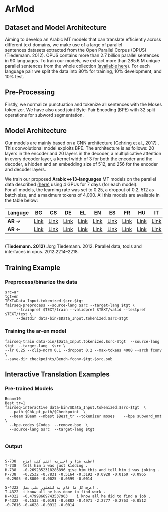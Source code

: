 # ArMod


## Dataset and Model Architecture


Aiming to develop  an Arabic MT models that can translate efficiently across different text domains, we make use of a large of parallel  
sentences datasets extracted from the Open Parallel Corpus (OPUS)(Tiedemann. 2012). OPUS contains more than 2.7 billion parallel sentences in 90 languages.
To train our models, we extract more than 285.6 M unique parallel  sentences from the whole collection [(available here)](https://github.com/EMNLP-2020/ArData). 
For each language pair we split the data into 80% for training, 10% development, and 10% test. 

## Pre-Processing

Firstly, we normalize punctuation and tokenize all sentences with the Moses tokenizer. We have also used joint Byte-Pair Encoding  (BPE) with 32 split operations for subword segmentation. 

## Model Architecture
 Our models are  mainly based on a CNN architecture [(Gehring et al., 2017)](https://arxiv.org/abs/1705.03122) . This convolutional model exploits  BPE.
 The architecture is as follows: 20 layers in the encoder and 20 layers in the decoder,  a multiplicative attention in every decoder layer, a kernel  width of 3  for both the encoder and the decoder, 
a hidden and an embedding size of 512, and 256 for the encoder and decoder layers. 



We train our proposed **Arabic&harr;13-languages** MT models on the parallel data  described [(here)](https://github.com/EMNLP-2020/ArData) using 4  GPUs for 7 days (for each model).  
For all models, the learning rate was set to 0.25, a dropout of 0.2, 512 as batch size, and a maximum tokens of 4,000. All this models are available in the table below:





| **Languge** | BG | CS | DE | EL | EN | ES |FR| HU | IT | PT | RU | TU | ZH |
| ------  | ------ | ------- | ------ | ----  | ------ | ------- | ------- | ------ | ----  | ------ | ------- | ------- | ------ |
| **AR**  &rarr;| [Link](https://drive.google.com/drive/folders/1Yq7EhhMZ3NMTE09-ddxtPQKkBp3vCuJX?usp=sharing)|  [Link](https://drive.google.com/drive/folders/1Yq7EhhMZ3NMTE09-ddxtPQKkBp3vCuJX?usp=sharing)|  [Link](https://drive.google.com/drive/folders/1Yq7EhhMZ3NMTE09-ddxtPQKkBp3vCuJX?usp=sharing) |  [Link](https://drive.google.com/drive/folders/1Yq7EhhMZ3NMTE09-ddxtPQKkBp3vCuJX?usp=sharing) |  [Link](https://drive.google.com/drive/folders/1Yq7EhhMZ3NMTE09-ddxtPQKkBp3vCuJX?usp=sharing)|[Link](https://drive.google.com/drive/folders/1Yq7EhhMZ3NMTE09-ddxtPQKkBp3vCuJX?usp=sharing)|[Link](https://drive.google.com/drive/folders/1Yq7EhhMZ3NMTE09-ddxtPQKkBp3vCuJX?usp=sharing)| [Link](https://drive.google.com/drive/folders/1Yq7EhhMZ3NMTE09-ddxtPQKkBp3vCuJX?usp=sharing)|[Link](https://drive.google.com/drive/folders/1Yq7EhhMZ3NMTE09-ddxtPQKkBp3vCuJX?usp=sharing)|[Link](https://drive.google.com/drive/folders/1Yq7EhhMZ3NMTE09-ddxtPQKkBp3vCuJX?usp=sharing)|[Link](https://drive.google.com/drive/folders/1Yq7EhhMZ3NMTE09-ddxtPQKkBp3vCuJX?usp=sharing)|[Link](https://drive.google.com/drive/folders/1Yq7EhhMZ3NMTE09-ddxtPQKkBp3vCuJX?usp=sharing)|[Link](https://drive.google.com/drive/folders/1Yq7EhhMZ3NMTE09-ddxtPQKkBp3vCuJX?usp=sharing)|
| **AR**   &larr; |[Link](https://drive.google.com/drive/folders/1Yq7EhhMZ3NMTE09-ddxtPQKkBp3vCuJX?usp=sharing)|[Link](https://drive.google.com/drive/folders/1Yq7EhhMZ3NMTE09-ddxtPQKkBp3vCuJX?usp=sharing)|[Link](https://drive.google.com/drive/folders/1Yq7EhhMZ3NMTE09-ddxtPQKkBp3vCuJX?usp=sharing)|[Link](https://drive.google.com/drive/folders/1Yq7EhhMZ3NMTE09-ddxtPQKkBp3vCuJX?usp=sharing)|[Link](https://drive.google.com/drive/folders/1Yq7EhhMZ3NMTE09-ddxtPQKkBp3vCuJX?usp=sharing)|[Link](https://drive.google.com/drive/folders/1Yq7EhhMZ3NMTE09-ddxtPQKkBp3vCuJX?usp=sharing)|[Link](https://drive.google.com/drive/folders/1Yq7EhhMZ3NMTE09-ddxtPQKkBp3vCuJX?usp=sharing)|[Link](https://drive.google.com/drive/folders/1Yq7EhhMZ3NMTE09-ddxtPQKkBp3vCuJX?usp=sharing)|[Link](https://drive.google.com/drive/folders/1Yq7EhhMZ3NMTE09-ddxtPQKkBp3vCuJX?usp=sharing)|[Link](https://drive.google.com/drive/folders/1Yq7EhhMZ3NMTE09-ddxtPQKkBp3vCuJX?usp=sharing)| [Link](https://drive.google.com/drive/folders/1Yq7EhhMZ3NMTE09-ddxtPQKkBp3vCuJX?usp=sharing)|[Link](https://drive.google.com/drive/folders/1Yq7EhhMZ3NMTE09-ddxtPQKkBp3vCuJX?usp=sharing)|[Link](https://drive.google.com/drive/folders/1Yq7EhhMZ3NMTE09-ddxtPQKkBp3vCuJX?usp=sharing)|
---

**(Tiedemann. 2012)** Jorg Tiedemann. 2012. Parallel data, tools and interfaces in opus. 2012:2214–2218.




## Training Example 


### Preprocess/binarize the data
```
src=ar
tgt=en
TEXT=Data_Input.tokenized.$src.$tgt
fairseq-preprocess --source-lang $src --target-lang $tgt \
     --trainpref $TEXT/train --validpref $TEXT/valid --testpref $TEXT/test \
     --destdir data-bin/$Data_Input.tokenized.$src-$tgt
```
### Training the ar-en model

```
fairseq-train data-bin/$Data_Input.tokenized.$src-$tgt  --source-lang  $tgt  --target-lang  $src \ 
--lr 0.25 --clip-norm 0.1 --dropout 0.2 --max-tokens 4000 --arch fconv   \
--save-dir checkpoints/Bench-fconv-$tgt-$src.sub
```

## Interactive Translation Examples

### Pre-trained Models
```
Beam=10
Best_tr=1
fairseq-interactive data-bin/$Data_Input.tokenized.$src-$tgt  \
  --path $Chk_pt_path/$Checkpoint  \
  --beam $Beam --nbest $Best_tr --tokenizer moses    --bpe subword_nmt \
  --bpe-codes $Codes  --remove-bpe  \
  --source-lang $src  --target-lang $tgt 
  
```
### Output
```

S-738	اعطيه هذا و اخبريه انني كنت امزح
T-738	tell him i was just kidding .
H-738	-0.2692852318286896	give him this and tell him i was joking .
P-738	-0.2532 -0.7831 -0.5164 -0.3192 -0.0928 -0.0160 -0.0965 -0.2905 -0.8000 -0.0025 -0.0599 -0.0014

S-4322	اعرف كل ما قام به للعثور علي عمل .
T-4322	i know all he has done to find work .
H-4322	-0.47998669743537903	i know all he did to find a job .
P-4322	-0.1533 -0.0191 -0.6882 -0.4971 -2.2777 -0.2763 -0.0512 -0.7616 -0.4628 -0.0912 -0.0014

```
